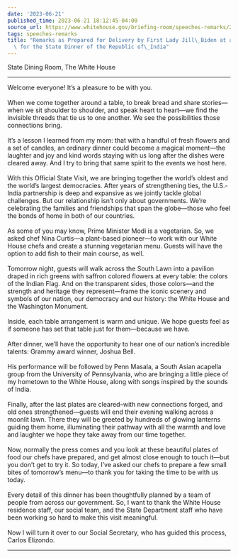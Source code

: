 ```yaml
---
date: '2023-06-21'
published_time: 2023-06-21 18:12:45-04:00
source_url: https://www.whitehouse.gov/briefing-room/speeches-remarks/2023/06/21/remarks-as-prepared-for-delivery-by-first-lady-jill-biden-at-a-media-preview-for-the-state-dinner-of-the-republic-of-india/
tags: speeches-remarks
title: "Remarks as Prepared for Delivery by First Lady Jill\_Biden at a Media Preview\
  \ for the State Dinner of the Republic of\_India"
---
```

 
State Dining Room, The White House

------------------------------------------------------------------------

Welcome everyone! It’s a pleasure to be with you.  
   
When we come together around a table, to break bread and share
stories—when we sit shoulder to shoulder, and speak heart to heart—we
find the invisible threads that tie us to one another. We see the
possibilities those connections bring.   
   
It’s a lesson I learned from my mom: that with a handful of fresh
flowers and a set of candles, an ordinary dinner could become a magical
moment—the laughter and joy and kind words staying with us long after
the dishes were cleared away. And I try to bring that same spirit to the
events we host here.   
   
With this Official State Visit, we are bringing together the world’s
oldest and the world’s largest democracies. After years of strengthening
ties, the U.S.-India partnership is deep and expansive as we jointly
tackle global challenges. But our relationship isn’t only about
governments. We’re celebrating the families and friendships that span
the globe—those who feel the bonds of home in both of our countries.    
   
As some of you may know, Prime Minister Modi is a vegetarian. So, we
asked chef Nina Curtis—a plant-based pioneer—to work with our White
House chefs and create a stunning vegetarian menu. Guests will have the
option to add fish to their main course, as well.   
              
Tomorrow night, guests will walk across the South Lawn into a pavilion
draped in rich greens with saffron colored flowers at every table: the
colors of the Indian Flag. And on the transparent sides, those
colors—and the strength and heritage they represent—frame the iconic
scenery and symbols of our nation, our democracy and our history: the
White House and the Washington Monument.   
   
Inside, each table arrangement is warm and unique. We hope guests feel
as if someone has set that table just for them—because we have.   
   
After dinner, we’ll have the opportunity to hear one of our nation’s
incredible talents: Grammy award winner, Joshua Bell.   
   
His performance will be followed by Penn Masala, a South Asian acapella
group from the University of Pennsylvania, who are bringing a little
piece of my hometown to the White House, along with songs inspired by
the sounds of India.   
   
Finally, after the last plates are cleared–with new connections forged,
and old ones strengthened—guests will end their evening walking across a
moonlit lawn. There they will be greeted by hundreds of glowing lanterns
guiding them home, illuminating their pathway with all the warmth and
love and laughter we hope they take away from our time together.   
   
Now, normally the press comes and you look at these beautiful plates of
food our chefs have prepared, and get almost close enough to touch
it—but you don’t get to try it. So today, I’ve asked our chefs to
prepare a few small bites of tomorrow’s menu—to thank you for taking the
time to be with us today.   
   
Every detail of this dinner has been thoughtfully planned by a team of
people from across our government. So, I want to thank the White House
residence staff, our social team, and the State Department staff who
have been working so hard to make this visit meaningful.  
   
Now I will turn it over to our Social Secretary, who has guided this
process, Carlos Elizondo.

------------------------------------------------------------------------
